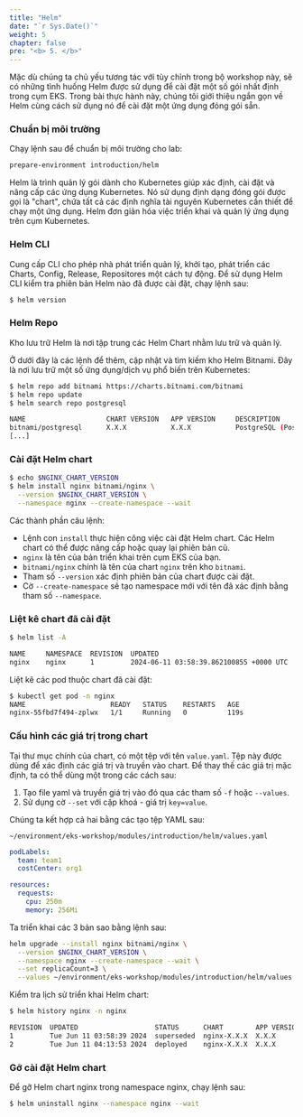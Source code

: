 ```yaml
---
title: "Helm"
date: "`r Sys.Date()`"
weight: 5
chapter: false
pre: "<b> 5. </b>"
---
```


Mặc dù chúng ta chủ yếu tương tác với tùy chỉnh trong bộ workshop này, sẽ có những tình huống Helm được sử dụng để cài đặt một số gói nhất định trong cụm EKS. Trong bài thực hành này, chúng tôi giới thiệu ngắn gọn về Helm cùng cách sử dụng nó để cài đặt một ứng dụng đóng gói sẵn.

### Chuẩn bị môi trường
Chạy lệnh sau để chuẩn bị môi trường cho lab:
```bash
prepare-environment introduction/helm
```
Helm là trình quản lý gói dành cho Kubernetes giúp xác định, cài đặt và nâng cấp các ứng dụng Kubernetes. Nó sử dụng định dạng đóng gói được gọi là "chart", chứa tất cả các định nghĩa tài nguyên Kubernetes cần thiết để chạy một ứng dụng. Helm đơn giản hóa việc triển khai và quản lý ứng dụng trên cụm Kubernetes.

### Helm CLI
Cung cấp CLI cho phép nhà phát triển quản lý, khởi tạo, phát triển các Charts, Config, Release, Repositores một cách tự động.
Để sử dụng Helm CLI kiểm tra phiên bản Helm nào đã được cài đặt, chạy lệnh sau:

```bash
$ helm version
```

### Helm Repo
Kho lưu trữ Helm là nơi tập trung các Helm Chart nhằm lưu trữ và quản lý.

Ở dưới đây là các lệnh để thêm, cập nhật và tìm kiếm kho Helm Bitnami. Đây là nơi lưu trữ một số ứng dụng/dịch vụ phổ biến trên Kubernetes:

```bash
$ helm repo add bitnami https://charts.bitnami.com/bitnami
$ helm repo update
$ helm search repo postgresql

NAME                    CHART VERSION   APP VERSION     DESCRIPTION
bitnami/postgresql      X.X.X           X.X.X           PostgreSQL (Postgres) is an open source object-...
[...]
```

### Cài đặt Helm chart
```bash
$ echo $NGINX_CHART_VERSION
$ helm install nginx bitnami/nginx \
  --version $NGINX_CHART_VERSION \
  --namespace nginx --create-namespace --wait
```
Các thành phần câu lệnh:

- Lệnh con `install` thực hiện công việc cài đặt Helm chart. Các Helm chart có thể được nâng cấp hoặc quay lại phiên bản cũ.
-  `nginx` là tên của bản triển khai trên cụm EKS của bạn.
-  `bitnami/nginx` chính là tên của chart `nginx` trên kho `bitnami`.
- Tham số `--version` xác định phiên bản của chart được cài đặt.
- Cờ `--create-namespace` sẽ tạo namespace mới với tên đã xác định bằng tham số `--namespace`.

### Liệt kê chart đã cài đặt
```bash
$ helm list -A

NAME 	 NAMESPACE  REVISION  UPDATED                                  STATUS    CHART         APP VERSION
nginx	 nginx      1         2024-06-11 03:58:39.862100855 +0000 UTC  deployed  nginx-X.X.X   X.X.X
```
Liệt kê các pod thuộc chart đã cài đặt:

```bash
$ kubectl get pod -n nginx
NAME                     READY   STATUS    RESTARTS   AGE
nginx-55fbd7f494-zplwx   1/1     Running   0          119s
```

### Cấu hình các giá trị trong chart
Tại thư mục chính của chart, có một tệp với tên `value.yaml`. Tệp này được dùng để xác định các giá trị và truyền vào chart. Để thay thế các giá trị mặc định, ta có thể dùng một trong các cách sau:

1. Tạo file yaml và truyền giá trị vào đó qua các tham số `-f` hoặc `--values`.
2. Sử dụng cờ `--set` với cặp khoá - giá trị `key=value`.

Chúng ta kết hợp cả hai bằng các tạo tệp YAML sau:
```file
~/environment/eks-workshop/modules/introduction/helm/values.yaml
```
```yaml
podLabels:
  team: team1
  costCenter: org1

resources:
  requests:
    cpu: 250m
    memory: 256Mi
```

Ta triển khai các 3 bản sao bằng lệnh sau:
```bash
helm upgrade --install nginx bitnami/nginx \
  --version $NGINX_CHART_VERSION \
  --namespace nginx --create-namespace --wait \
  --set replicaCount=3 \
  --values ~/environment/eks-workshop/modules/introduction/helm/values.yaml
```

Kiểm tra lịch sử triển khai Helm chart:
```bash
$ helm history nginx -n nginx

REVISION  UPDATED                   STATUS      CHART        APP VERSION  DESCRIPTION
1         Tue Jun 11 03:58:39 2024  superseded  nginx-X.X.X  X.X.X       Install complete
2         Tue Jun 11 04:13:53 2024  deployed    nginx-X.X.X  X.X.X       Upgrade complete
```

### Gỡ cài đặt Helm chart
Để gỡ Helm chart nginx trong namespace nginx, chạy lệnh sau:

```bash
$ helm uninstall nginx --namespace nginx --wait
```